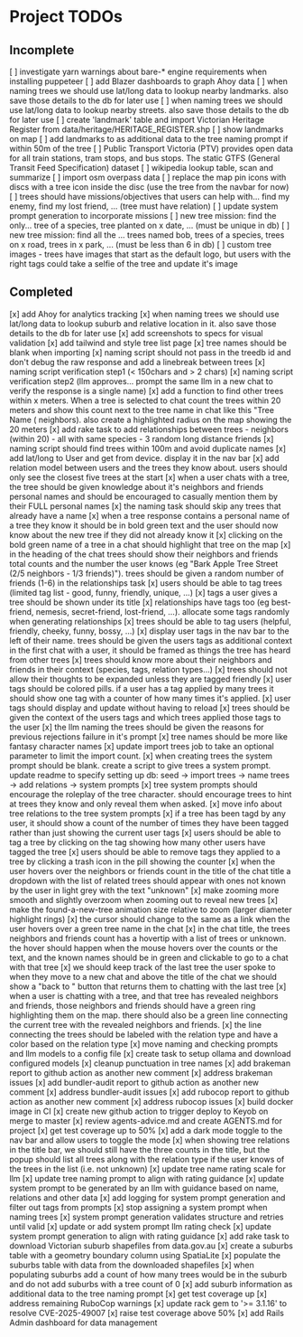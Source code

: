 # Project TODOs

## Incomplete
[ ] investigate yarn warnings about bare-* engine requirements when installing puppeteer
[ ] add Blazer dashboards to graph Ahoy data
[ ] when naming trees we should use lat/long data to lookup nearby landmarks. also save those details to the db for later use
[ ] when naming trees we should use lat/long data to lookup nearby streets. also save those details to the db for later use
[ ] create 'landmark' table and import Victorian Heritage Register from data/heritage/HERITAGE_REGISTER.shp
[ ] show landmarks on map
[ ] add landmarks to as additional data to the tree naming prompt if within 50m of the tree
[ ] Public Transport Victoria (PTV) provides open data for all train stations, tram stops, and bus stops. The static GTFS (General Transit Feed Specification) dataset
[ ] wikipedia lookup table, scan and summarize
[ ] import osm overpass data
[ ] replace the map pin icons with discs with a tree icon inside the disc (use the tree from the navbar for now)
[ ] trees should have missions/objectives that users can help with... find my enemy, find my lost friend, ... (tree must have relation)
[ ] update system prompt generation to incorporate missions
[ ] new tree mission: find the only... tree of a species, tree planted on x date, ... (must be unique in db)
[ ] new tree mission: find all the ... trees named bob, trees of a species, trees on x road, trees in x park, ... (must be less than 6 in db)
[ ] custom tree images - trees have images that start as the default logo, but users with the right tags could take a selfie of the tree and update it's image

## Completed
[x] add Ahoy for analytics tracking
[x] when naming trees we should use lat/long data to lookup suburb and relative location in it. also save those details to the db for later use
[x] add screenshots to specs for visual validation
[x] add tailwind and style tree list page
[x] tree names should be blank when importing
[x] naming script should not pass in the treedb id and don't debug the raw response and add a linebreak between trees
[x] naming script verification step1 (< 150chars and > 2 chars)
[x] naming script verification step2 (llm approves... prompt the same llm in a new chat to verify the response is a single name)
[x] add a function to find other trees within x meters. When a tree is selected to chat count the trees within 20 meters and show this count next to the tree name in chat like this "Tree Name (<count> neighbors). also create a highlighted radius on the map showing the 20 meters
[x] add rake task to add relationships between trees - neighbors (within 20) - all with same species - 3 random long distance friends
[x] naming script should find trees within 100m and avoid duplicate names
[x] add lat/long to User and get from device. display it in the nav bar
[x] add relation model between users and the trees they know about. users should only see the closest five trees at the start
[x] when a user chats with a tree, the tree should be given knowledge about it's neighbors and friends personal names and should be encouraged to casually mention them by their FULL personal names
[x] the naming task should skip any trees that already have a name
[x] when a tree response contains a personal name of a tree they know it should be in bold green text and the user should now know about the new tree if they did not already know it
[x] clicking on the bold green name of a tree in a chat should highlight that tree on the map
[x] in the heading of the chat trees should show their neighbors and friends total counts and the number the user knows (eg "Bark Apple Tree Street (2/5 neighbors - 1/3 friends)"). trees should be given a random number of friends (1-6) in the relationships task
[x] users should be able to tag trees (limited tag list - good, funny, friendly, unique, ...)
[x] tags a user gives a tree should be shown under its title
[x] relationships have tags too (eg best-friend, nemesis, secret-friend, lost-friend, ...). allocate some tags randomly when generating relationships
[x] trees should be able to tag users (helpful, friendly, cheeky, funny, bossy, ...)
[x] display user tags in the nav bar to the left of their name. trees should be given the users tags as additional context in the first chat with a user, it should be framed as things the tree has heard from other trees
[x] trees should know more about their neighbors and friends in their context (species, tags, relation types...)
[x] trees should not allow their thoughts to be expanded unless they are tagged friendly
[x] user tags should be colored pills. if a user has a tag applied by many trees it should show one tag with a counter of how many times it's applied.
[x] user tags should display and update without having to reload
[x] trees should be given the context of the users tags and which trees applied those tags to the user
[x] the llm naming the trees should be given the reasons for previous rejections failure in it's prompt
[x] tree names should be more like fantasy character names
[x] update import trees job to take an optional parameter to limit the import count.
[x] when creating trees the system prompt should be blank. create a script to give trees a system prompt. update readme to specify setting up db: seed -> import trees -> name trees -> add relations -> system prompts
[x] tree system prompts should encourage the roleplay of the tree character. should encourage trees to hint at trees they know and only reveal them when asked.
[x] move info about tree relations to the tree system prompts
[x] if a tree has been tagd by any user, it should show a count of the number of times they have been tagged rather than just showing the current user tags
[x] users should be able to tag a tree by clicking on the tag showing how many other users have tagged the tree
[x] users should be able to remove tags they applied to a tree by clicking a trash icon in the pill showing the counter
[x] when the user hovers over the neighbors or friends count in the title of the chat title a dropdown with the list of related trees should appear with ones not known by the user in light grey with the text "unknown"
[x] make zooming more smooth and slightly overzoom when zooming out to reveal new trees
[x] make the found-a-new-tree animation size relative to zoom (larger diameter highlight rings)
[x] the cursor should change to the same as a link when the user hovers over a green tree name in the chat
[x] in the chat title, the trees neighbors and friends count has a hovertip with a list of trees or unknown. the hover should happen when the mouse hovers over the counts or the text, and the known names should be in green and clickable to go to a chat with that tree
[x] we should keep track of the last tree the user spoke to when they move to a new chat and above the title of the chat we should show a "back to <tree-name>" button that returns them to chatting with the last tree
[x] when a user is chatting with a tree, and that tree has revealed neighbors and friends, those neighbors and friends should have a green ring highlighting them on the map. there should also be a green line connecting the current tree with the revealed neighbors and friends.
[x] the line connecting the trees should be labeled with the relation type and have a color based on the relation type
[x] move naming and checking prompts and llm models to a config file
[x] create task to setup ollama and download configured models
[x] cleanup punctuation in tree names
[x] add brakeman report to github action as another new comment
[x] address brakeman issues
[x] add bundler-audit report to github action as another new comment
[x] address bundler-audit issues
[x] add rubocop report to github action as another new comment
[x] address rubocop issues
[x] build docker image in CI
[x] create new github action to trigger deploy to Keyob on merge to master
[x] review agents-advice.md and create AGENTS.md for project
[x] get test coverage up to 50%
[x] add a dark mode toggle to the nav bar and allow users to toggle the mode
[x] when showing tree relations in the title bar, we should still have the three counts in the title, but the popup should list all trees along with the relation type if the user knows of the trees in the list (i.e. not unknown)
[x] update tree name rating scale for llm
[x] update tree naming prompt to align with rating guidance
[x] update system prompt to be generated by an llm with guidance based on name, relations and other data
[x] add logging for system prompt generation and filter out <think> tags from prompts
[x] stop assigning a system prompt when naming trees
[x] system prompt generation validates structure and retries until valid
[x] update or add system prompt llm rating check
[x] update system prompt generation to align with rating guidance
[x] add rake task to download Victorian suburb shapefiles from data.gov.au
[x] create a suburbs table with a geometry boundary column using SpatiaLite
[x] populate the suburbs table with data from the downloaded shapefiles
[x] when populating suburbs add a count of how many trees would be in the suburb and do not add suburbs with a tree count of 0
[x] add suburb information as additional data to the tree naming prompt
[x] get test coverage up
[x] address remaining RuboCop warnings
[x] update rack gem to '>= 3.1.16' to resolve CVE-2025-49007
[x] raise test coverage above 50%
[x] add Rails Admin dashboard for data management
